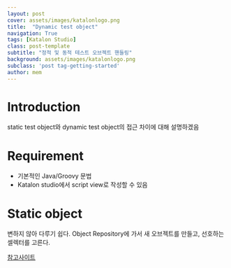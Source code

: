 ```yaml
---
layout: post
cover: assets/images/katalonlogo.png 
title:  "Dynamic test object"
navigation: True
tags: [Katalon Studio]
class: post-template
subtitle: "정적 및 동적 테스트 오브젝트 핸들링"
background: assets/images/katalonlogo.png 
subclass: 'post tag-getting-started'
author: mem
---
```


# Introduction
static test object와 dynamic test object의 접근 차이에 대해 설명하겠음

# Requirement
* 기본적인 Java/Groovy 문법
* Katalon studio에서 script view로 작성할 수 있음

# Static object
변하지 않아 다루기 쉽다.
Object Repository에 가서 새 오브젝트를 만들고, 선호하는 셀렉터를 고른다.





[참고사이트](https://medium.com/katalon-studio/handling-static-and-dynamic-test-objects-f49d04667e9d)

[1]: https://medium.com/katalon-studio/handling-static-and-dynamic-test-objects-f49d04667e9d